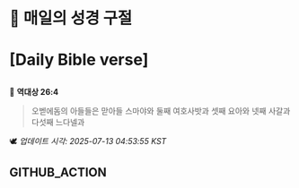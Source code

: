 # 🙏 매일의 성경 구절
# [Daily Bible verse]
##
<!-- START_BIBLE_VERSE -->
📖 **역대상 26:4**
> 오벧에돔의 아들들은 맏아들 스마야와 둘째 여호사밧과 셋째 요아와 넷째 사갈과 다섯째 느다넬과

🕊️ _업데이트 시각: 2025-07-13 04:53:55 KST_
  <!-- END_BIBLE_VERSE -->
## GITHUB_ACTION
